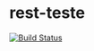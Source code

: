# rest-teste

[![Build Status](https://travis-ci.com/joaotux/rest-teste.svg?branch=master)](https://travis-ci.com/joaotux/rest-teste)
